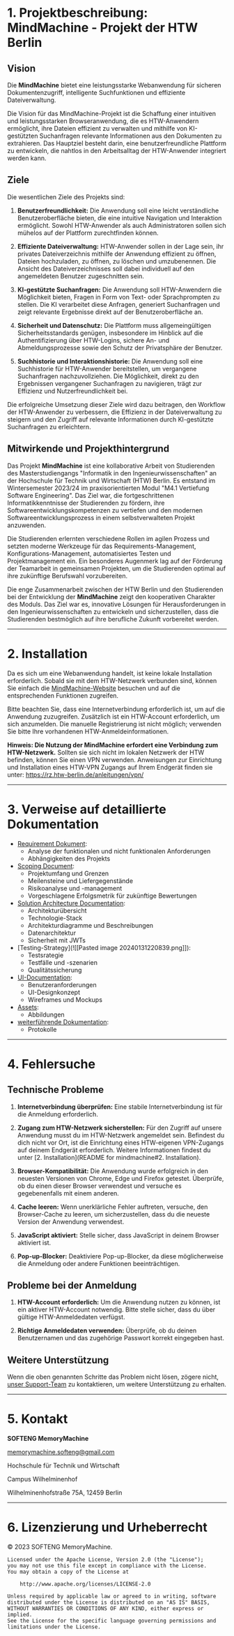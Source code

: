 # 1. Projektbeschreibung: MindMachine - Projekt der HTW Berlin

## Vision 

Die **MindMachine** bietet eine leistungsstarke Webanwendung für sicheren Dokumentenzugriff, intelligente Suchfunktionen und effiziente Dateiverwaltung. 

Die Vision für das MindMachine-Projekt ist die Schaffung einer intuitiven und leistungsstarken Browseranwendung, die es HTW-Anwendern ermöglicht, ihre Dateien effizient zu verwalten und mithilfe von KI-gestützten Suchanfragen relevante Informationen aus den Dokumenten zu extrahieren. Das Hauptziel besteht darin, eine benutzerfreundliche Plattform zu entwickeln, die nahtlos in den Arbeitsalltag der HTW-Anwender integriert werden kann.

## Ziele

Die wesentlichen Ziele des Projekts sind:

1. **Benutzerfreundlichkeit:** Die Anwendung soll eine leicht verständliche Benutzeroberfläche bieten, die eine intuitive Navigation und Interaktion ermöglicht. Sowohl HTW-Anwender als auch Administratoren sollen sich mühelos auf der Plattform zurechtfinden können.

2. **Effiziente Dateiverwaltung:** HTW-Anwender sollen in der Lage sein, ihr privates Dateiverzeichnis mithilfe der Anwendung effizient zu öffnen, Dateien hochzuladen, zu öffnen, zu löschen und umzubenennen. Die Ansicht des Dateiverzeichnisses soll dabei individuell auf den angemeldeten Benutzer zugeschnitten sein.

3. **KI-gestützte Suchanfragen:** Die Anwendung soll HTW-Anwendern die Möglichkeit bieten, Fragen in Form von Text- oder Sprachprompten zu stellen. Die KI verarbeitet diese Anfragen, generiert Suchanfragen und zeigt relevante Ergebnisse direkt auf der Benutzeroberfläche an.
  
4. **Sicherheit und Datenschutz:** Die Plattform muss allgemeingültigen Sicherheitsstandards genügen, insbesondere im Hinblick auf die Authentifizierung über HTW-Logins, sichere An- und Abmeldungsprozesse sowie den Schutz der Privatsphäre der Benutzer. 

5. **Suchhistorie und Interaktionshistorie:** Die Anwendung soll eine Suchhistorie für HTW-Anwender bereitstellen, um vergangene Suchanfragen nachzuvollziehen. Die Möglichkeit, direkt zu den Ergebnissen vergangener Suchanfragen zu navigieren, trägt zur Effizienz und Nutzerfreundlichkeit bei.

Die erfolgreiche Umsetzung dieser Ziele wird dazu beitragen, den Workflow der HTW-Anwender zu verbessern, die Effizienz in der Dateiverwaltung zu steigern und den Zugriff auf relevante Informationen durch KI-gestützte Suchanfragen zu erleichtern. 

## Mitwirkende und Projekthintergrund

Das Projekt **MindMachine** ist eine kollaborative Arbeit von Studierenden des Masterstudiengangs "Informatik in den Ingenieurwissenschaften" an der Hochschule für Technik und Wirtschaft (HTW) Berlin. Es entstand im Wintersemester 2023/24 im praxisorientierten Modul "M4.1 Vertiefung Software Engineering". Das Ziel war, die fortgeschrittenen Informatikkenntnisse der Studierenden zu fördern, ihre Softwareentwicklungskompetenzen zu vertiefen und den modernen Softwareentwicklungsprozess in einem selbstverwalteten Projekt anzuwenden.

Die Studierenden erlernten verschiedene Rollen im agilen Prozess und setzten moderne Werkzeuge für das Requirements-Management, Konfigurations-Management, automatisiertes Testen und Projektmanagement ein. Ein besonderes Augenmerk lag auf der Förderung der Teamarbeit in gemeinsamen Projekten, um die Studierenden optimal auf ihre zukünftige Berufswahl vorzubereiten.

Die enge Zusammenarbeit zwischen der HTW Berlin und den Studierenden bei der Entwicklung der **MindMachine** zeigt den kooperativen Charakter des Moduls. Das Ziel war es, innovative Lösungen für Herausforderungen in den Ingenieurwissenschaften zu entwickeln und sicherzustellen, dass die Studierenden bestmöglich auf ihre berufliche Zukunft vorbereitet werden.

---
# 2. Installation

Da es sich um eine Webanwendung handelt, ist keine lokale Installation erforderlich. Sobald sie mit dem HTW-Netzwerk verbunden sind, können Sie einfach die [MindMachine-Website](https://141.45.224.114)  besuchen und auf die entsprechenden Funktionen zugreifen.

Bitte beachten Sie, dass eine Internetverbindung erforderlich ist, um auf die Anwendung zuzugreifen. Zusätzlich ist ein HTW-Account erforderlich, um sich anzumelden. Die manuelle Registrierung ist nicht möglich; verwenden Sie bitte Ihre vorhandenen HTW-Anmeldeinformationen.

**Hinweis: Die Nutzung der MindMachine erfordert eine Verbindung zum HTW-Netzwerk.** 
Sollten sie sich nicht im lokalen Netzwerk der HTW befinden, können Sie einen VPN verwenden. Anweisungen zur Einrichtung und Installation eines HTW-VPN Zugangs auf Ihrem Endgerät finden sie unter: https://rz.htw-berlin.de/anleitungen/vpn/

---
# 3. Verweise auf detaillierte Dokumentation 

- [Requirement Dokument](https://gitlab.rz.htw-berlin.de/iiw-vertiefung-softwareengineering/202324-wise/mindmachine/mindmachine/-/blob/main/documentation/requirements-document.md): 
	- Analyse der funktionalen und nicht funktionalen Anforderungen
	- Abhängigkeiten des Projekts
- [Scoping Document](https://gitlab.rz.htw-berlin.de/iiw-vertiefung-softwareengineering/202324-wise/mindmachine/mindmachine/-/blob/main/documentation/scoping-document.md):
	- Projektumfang und Grenzen
	- Meilensteine und Liefergegenstände
	- Risikoanalyse und -management
	- Vorgeschlagene Erfolgsmetrik für zukünftige Bewertungen
- [Solution Architecture Documentation](https://gitlab.rz.htw-berlin.de/iiw-vertiefung-softwareengineering/202324-wise/mindmachine/mindmachine/-/blob/main/documentation/solution-architecture-documentation.md):
	- Architekturübersicht
	- Technologie-Stack
	- Architekturdiagramme und Beschreibungen
	- Datenarchitektur
	- Sicherheit mit JWTs
- [Testing-Strategy](![[Pasted image 20240131220839.png]]):
	- Testsrategie
	- Testfälle und -szenarien
	- Qualitätssicherung
- [UI-Documentation](https://gitlab.rz.htw-berlin.de/iiw-vertiefung-softwareengineering/202324-wise/mindmachine/mindmachine/-/blob/main/documentation/UI-documentation.md): 
	- Benutzeranforderungen
	- UI-Designkonzept
	- Wireframes und Mockups
- [Assets](https://gitlab.rz.htw-berlin.de/iiw-vertiefung-softwareengineering/202324-wise/mindmachine/mindmachine/-/tree/main/documentation/assets): 
	- Abbildungen
- [weiterführende Dokumentation](https://drive.google.com/drive/folders/14MsLNHH44BggoVpwQHEIkWiQ-ytvKqxk): 
	- Protokolle

---

# 4. Fehlersuche

## Technische Probleme

1. **Internetverbindung überprüfen:** Eine stabile Internetverbindung ist für die Anmeldung erforderlich.
	   
2. **Zugang zum HTW-Netzwerk sicherstellen:** Für den Zugriff auf unsere Anwendung musst du im HTW-Netzwerk angemeldet sein. Befindest du dich nicht vor Ort, ist die Einrichtung eines HTW-eigenen VPN-Zugangs auf deinem Endgerät erforderlich. Weitere Informationen findest du unter [2. Installation](README for mindmachine#2. Installation).
	   
3. **Browser-Kompatibilität:** Die Anwendung wurde erfolgreich in den neuesten Versionen von Chrome, Edge und Firefox getestet. Überprüfe, ob du einen dieser Browser verwendest und versuche es gegebenenfalls mit einem anderen.
    
4. **Cache leeren:** Wenn unerklärliche Fehler auftreten, versuche, den Browser-Cache zu leeren, um sicherzustellen, dass du die neueste Version der Anwendung verwendest.
    
5. **JavaScript aktiviert:** Stelle sicher, dass JavaScript in deinem Browser aktiviert ist.
    
6. **Pop-up-Blocker:** Deaktiviere Pop-up-Blocker, da diese möglicherweise die Anmeldung oder andere Funktionen beeinträchtigen.

## Probleme bei der Anmeldung

1. **HTW-Account erforderlich:** Um die Anwendung nutzen zu können, ist ein aktiver HTW-Account notwendig. Bitte stelle sicher, dass du über gültige HTW-Anmeldedaten verfügst.
    
2. **Richtige Anmeldedaten verwenden:** Überprüfe, ob du deinen Benutzernamen und das zugehörige Passwort korrekt eingegeben hast.

## Weitere Unterstützung

Wenn die oben genannten Schritte das Problem nicht lösen, zögere nicht, [unser Support-Team](mailto:memorymachine.softeng@gmail.com)  zu kontaktieren, um weitere Unterstützung zu erhalten.

---

# 5. Kontakt

**SOFTENG MemoryMachine**

memorymachine.softeng@gmail.com

Hochschule für Technik und Wirtschaft

Campus Wilhelminenhof

Wilhelminenhofstraße 75A, 12459 Berlin


---
# 6. Lizenzierung und Urheberrecht

© 2023 SOFTENG MemoryMachine. 

```
Licensed under the Apache License, Version 2.0 (the "License");
you may not use this file except in compliance with the License.
You may obtain a copy of the License at

    http://www.apache.org/licenses/LICENSE-2.0

Unless required by applicable law or agreed to in writing, software
distributed under the License is distributed on an "AS IS" BASIS,
WITHOUT WARRANTIES OR CONDITIONS OF ANY KIND, either express or implied.
See the License for the specific language governing permissions and
limitations under the License.
```